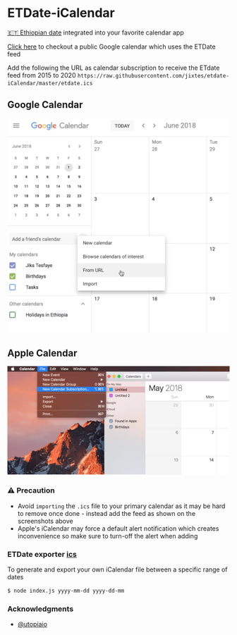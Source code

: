 # ETDate-iCalendar

[🇪🇹 Ethiopian date](https://en.wikipedia.org/wiki/Ethiopian_calendar) integrated into your favorite calendar app

[Click here](https://calendar.google.com/calendar/embed?src=h6o2n1lq92n8n8glj73698ptr82l8v6b%40import.calendar.google.com&ctz=Africa%2FNairobi) to checkout a public Google calendar which uses the ETDate feed

Add the following the URL as calendar subscription to receive the ETdate feed from 2015 to 2020
`https://raw.githubusercontent.com/jixtes/etdate-iCalendar/master/etdate.ics`

## Google Calendar
![ETDate Google Calender](https://raw.githubusercontent.com/jixtes/etdate-iCalendar/master/screenshots/1.png "ETDate Google Calender")


## Apple Calendar
![ETDate Apple Calender](https://raw.githubusercontent.com/jixtes/etdate-iCalendar/master/screenshots/2.png "ETDate Apple Calender")

### ⚠️ Precaution
- Avoid `importing` the `.ics` file to your primary calendar as it may be hard to remove once done - instead add the feed as shown on the screenshots above
- Apple's iCalendar may force a default alert notification which creates inconvenience so make sure to turn-off the alert when adding


### ETDate exporter [ics](https://en.wikipedia.org/wiki/ICalendar)
To generate and export your own iCalendar file between a specific range of dates
```bash
$ node index.js yyyy-mm-dd yyyy-dd-mm
```

### Acknowledgments
- [@utopiaio](https://github.com/utopiaio)
